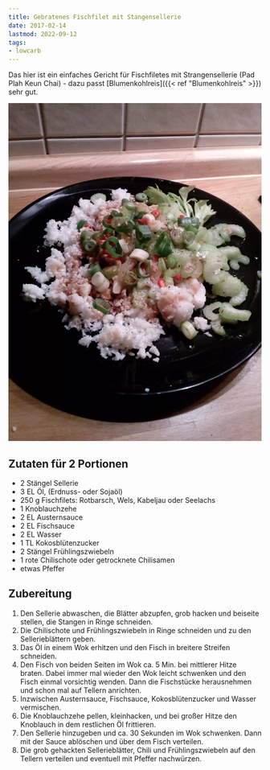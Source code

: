```yaml
---
title: Gebratenes Fischfilet mit Stangensellerie
date: 2017-02-14
lastmod: 2022-09-12
tags:
- lowcarb
---
```


Das hier ist ein einfaches Gericht für Fischfiletes mit Strangensellerie (Pad Plah Keun Chai) - dazu passt [Blumenkohlreis]({{< ref "Blumenkohlreis" >}}) sehr gut.

![](/img/gebratenes-fischfilet-mit-stangensellerie.webp)

## Zutaten für 2 Portionen
- 2 		Stängel Sellerie
- 3 EL 		Öl, (Erdnuss- oder Sojaöl)
- 250 g 	Fischfilets: Rotbarsch, Wels, Kabeljau oder Seelachs
- 1 		Knoblauchzehe
- 2 EL 		Austernsauce
- 2 EL 		Fischsauce
- 2 EL 		Wasser
- 1 TL 		Kokosblütenzucker
- 2   		Stängel Frühlingszwiebeln
- 1 		rote Chilischote oder getrocknete Chilisamen
-  etwas Pfeffer

## Zubereitung
1. Den Sellerie abwaschen, die Blätter abzupfen, grob hacken und beiseite stellen, die Stangen in Ringe schneiden.
1. Die Chilischote und Frühlingszwiebeln in Ringe schneiden und zu den Sellerieblättern geben.
1. Das Öl in einem Wok erhitzen und den Fisch in breitere Streifen schneiden.
1. Den Fisch von beiden Seiten im Wok ca. 5 Min. bei mittlerer Hitze braten. Dabei immer mal wieder den Wok leicht schwenken und den Fisch einmal vorsichtig wenden. Dann die Fischstücke herausnehmen und schon mal auf Tellern anrichten.
1. Inzwischen Austernsauce, Fischsauce, Kokosblütenzucker und Wasser vermischen.
1. Die Knoblauchzehe pellen, kleinhacken, und bei großer Hitze den Knoblauch in dem restlichen Öl frittieren.
1. Den Sellerie hinzugeben und ca. 30 Sekunden im Wok schwenken. Dann mit der Sauce ablöschen und über dem Fisch verteilen.
1. Die grob gehackten Sellerieblätter, Chili und Frühlingszwiebeln auf den Tellern verteilen und eventuell mit Pfeffer nachwürzen.
